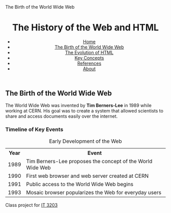 <!DOCTYPE html>
<html lang="en">
<head>
    <meta charset="UTF-8">
    The Birth of the World Wide Web
    <link rel="stylesheet" href="style.css">
</head>
<body>
<header>
    <h1>The History of the Web and HTML</h1>
    <nav>
        <ul class="menu">
            <li><a href="index.md">Home</a></li>
            <li><a href="topic1.md" class="active">The Birth of the World Wide Web</a></li>
            <li><a href="topic2.md">The Evolution of HTML</a></li>
            <li><a href="concepts.md">Key Concepts</a></li>
            <li><a href="references.md">References</a></li>
            <li><a href="about.md">About</a></li>
        </ul>
    </nav>
</header>

<main>
    <h2>The Birth of the World Wide Web</h2>

<p>
        The World Wide Web was invented by <strong>Tim Berners-Lee</strong> in 1989 while working at CERN. 
        His goal was to create a system that allowed scientists to share and access documents easily over the internet.
</p>


<h3>Timeline of Key Events</h3>
    <table>
        <caption>Early Development of the Web</caption>
        <tr>
            <th>Year</th>
            <th>Event</th>
        </tr>
        <tr>
            <td>1989</td>
            <td>Tim Berners-Lee proposes the concept of the World Wide Web</td>
        </tr>
        <tr>
            <td>1990</td>
            <td>First web browser and web server created at CERN</td>
        </tr>
        <tr>
            <td>1991</td>
            <td>Public access to the World Wide Web begins</td>
        </tr>
        <tr>
            <td>1993</td>
            <td>Mosaic browser popularizes the Web for everyday users</td>
        </tr>
    </table>
</main>

<footer>
    <p>Class project for <a href="https://ksuweb.github.io/IT3203/">IT 3203</a></p>
</footer>
</body>
</html>


